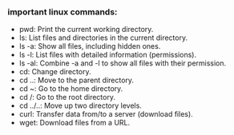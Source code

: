 ### important linux commands:

- pwd: Print the current working directory.
- ls: List files and directories in the current directory.
- ls -a: Show all files, including hidden ones.
- ls -l: List files with detailed information (permissions).
- ls -al: Combine -a and -l to show all files with their permission.
- cd: Change directory.
- cd ..: Move to the parent directory.
- cd ~: Go to the home directory.
- cd /: Go to the root directory.
- cd ../..: Move up two directory levels.
- curl: Transfer data from/to a server (download files).
- wget: Download files from a URL.